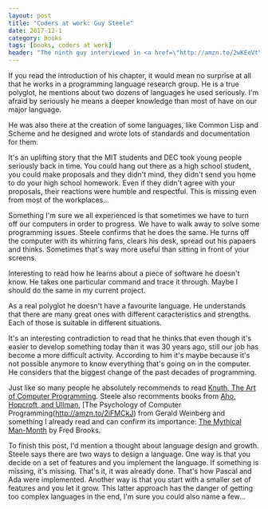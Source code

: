 ```yaml
---
layout: post
title: "Coders at work: Guy Steele"
date: 2017-12-1
category: books
tags: [books, coders at work]
header: "The ninth guy interviewed in <a href=\"http://amzn.to/2wKEeVt\">Coders at Work: Reflections on the Craft of Programming</a> is <a href=\"https://labs.oracle.com/pls/apex/f?p=labs:bio:0:120\">Guy Steele</a>, Software Architect for <a href=\"https://labs.oracle.com/pls/apex/f?p=labs:10:0:::::\">Oracle Labs</a> and Principal Investigator of the Programming Language Research Group."
---
```

If you read the introduction of his chapter, it would mean no surprise at all that he works in a programming language research group. He is a true polyglot, he mentions about two dozens of languages he used seriously. I'm afraid by seriously he means a deeper knowledge than most of have on our major language.

He was also there at the creation of some languages, like Common Lisp and Scheme and he designed and wrote lots of standards and documentation for them.

It's an uplifting story that the MIT students and DEC took young people seriously back in time. You could hang out there as a high school student, you could make proposals and they didn't mind, they didn't send you home to do your high school homework. Even if they didn't agree with your proposals, their reactions were humble and respectful. This is missing even from most of the workplaces...

Something I'm sure we all experienced is that sometimes we have to turn off our computers in order to progress. We have to walk away to solve some programming issues. Steele confirms that he does the same. He turns off the computer with its whirring fans, clears his desk, spread out his papaers and thinks. Sometimes that's way more useful than sitting in front of your screens.

Interesting to read how he learns about a piece of software he doesn't know. He takes one particular command and trace it through. Maybe I should do the same in my current project.

As a real polyglot he doesn't have a favourite language. He understands that there are many great ones with different caracteristics and strengths. Each of those is suitable in different situations.

It's an interesting contradiction to read that he thinks that even though it's easier to develop something today than it was 30 years ago, still our job has become a more difficult activity. According to him it's maybe because it's not possible anymore to know everything that's going on in the computer. He considers that the biggest change of the past decades of programming.

Just like so many people he absolutely recommends to read [Knuth, The Art of Computer Programming](http://amzn.to/2jd1Tct). Steele also recomments books from [Aho, Hopcroft, and Ullman](http://amzn.to/2jdkhlq), [The Psychology of Computer Programming(http://amzn.to/2iFMCkJ) from Gerald Weinberg and something I already read and can confirm its importance: [The Mythical Man-Month](http://amzn.to/2zd9ize) by Fred Brooks.

To finish this post, I'd mention a thought about language design and growth. Steele says there are two ways to design a language. One way is that you decide on a set of features and you implement the language. If something is missing, it's missing. That's it, it was already done. That's how Pascal and Ada were implemented. Another way is that you start with a smaller set of features and you let it grow. This latter approach has the danger of getting too complex languages in the end, I'm sure you could also name a few...